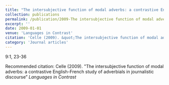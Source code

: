 ```yaml
---
title: "The intersubjective function of modal adverbs: a contrastive English-French study of adverbials in journalistic discourse"
collection: publications
permalink: /publication/2009-The intersubjective function of modal adverbs a contrastive English-French study of adverbials in journalistic discourse
excerpt: ''
date: 2009-01-01
venue: 'Languages in Contrast'
citation: 'Celle (2009). &quot;The intersubjective function of modal adverbs: a contrastive English-French study of adverbials in journalistic discourse” <i>Languages in Contrast</i>'
category: 'Journal articles'
---
```

9:1, 23-36

Recommended citation: Celle (2009). "The intersubjective function of modal adverbs: a contrastive English-French study of adverbials in journalistic discourse” <i>Languages in Contrast</i>